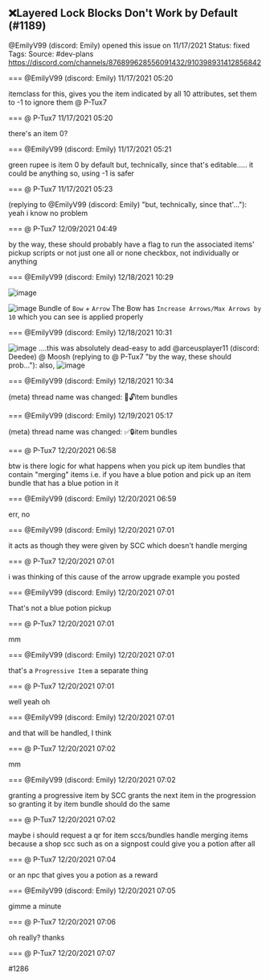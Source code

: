 ## ❌Layered Lock Blocks Don't Work by Default (#1189)
@EmilyV99 (discord: Emily) opened this issue on 11/17/2021
Status: fixed
Tags: 
Source: #dev-plans https://discord.com/channels/876899628556091432/910398931412856842


=== @EmilyV99 (discord: Emily) 11/17/2021 05:20

itemclass for this, gives you the item indicated by all 10 attributes, set them to -1 to ignore them
@ P-Tux7

=== @ P-Tux7 11/17/2021 05:20

there's an item 0?

=== @EmilyV99 (discord: Emily) 11/17/2021 05:21

green rupee is item 0 by default
but, technically, since that's editable..... it could be anything
so, using -1 is safer

=== @ P-Tux7 11/17/2021 05:23

(replying to @EmilyV99 (discord: Emily) "but, technically, since that'…"): yeah i know
no problem

=== @ P-Tux7 12/09/2021 04:49

by the way, these should probably have a flag to run the associated items' pickup scripts or not
just one all or none checkbox, not individually or anything

=== @EmilyV99 (discord: Emily) 12/18/2021 10:29


![image](https://cdn.discordapp.com/attachments/910398931412856842/921710649686511626/unknown.png?ex=65ec39ef&is=65d9c4ef&hm=b37384c56814ef22406f1ca4b3261b667fc8bf773b99f9bfbb7fb3d69a861259&)

![image](https://cdn.discordapp.com/attachments/910398931412856842/921710670251192340/unknown.png?ex=65ec39f4&is=65d9c4f4&hm=e10d53c847a7a2f09e8a41cdee877ad9893cdabcc72e6109d08c7f7dcfde5033&)
Bundle of `Bow` + `Arrow`
The Bow has `Increase Arrows/Max Arrows by 10`
which you can see is applied properly

=== @EmilyV99 (discord: Emily) 12/18/2021 10:31


![image](https://cdn.discordapp.com/attachments/910398931412856842/921711227669987348/unknown.png?ex=65ec3a79&is=65d9c579&hm=662546327c4264adff667d6ede0f0ddb5dfd7fe56e4333b09e83a3797a714219&)
....this was absolutely dead-easy to add
@arceusplayer11 (discord: Deedee) @ Moosh
(replying to @ P-Tux7 "by the way, these should prob…"): also,
![image](https://cdn.discordapp.com/attachments/910398931412856842/921711654910181406/unknown.png?ex=65ec3adf&is=65d9c5df&hm=b460b1ae75c1343687403146e21ad4336553b6d13830b6a8b14666957c05b05d&)

=== @EmilyV99 (discord: Emily) 12/18/2021 10:34

(meta) thread name was changed: 💊🔓item bundles

=== @EmilyV99 (discord: Emily) 12/19/2021 05:17

(meta) thread name was changed: ✅🔒item bundles

=== @ P-Tux7 12/20/2021 06:58

btw is there logic for what happens when you pick up item bundles that contain "merging" items
i.e. if you have a blue potion and pick up an item bundle that has a blue potion in it

=== @EmilyV99 (discord: Emily) 12/20/2021 06:59

err, no

=== @EmilyV99 (discord: Emily) 12/20/2021 07:01

it acts as though they were given by SCC
which doesn't handle merging

=== @ P-Tux7 12/20/2021 07:01

i was thinking of this cause of the arrow upgrade example you posted

=== @EmilyV99 (discord: Emily) 12/20/2021 07:01

That's not a blue potion pickup

=== @ P-Tux7 12/20/2021 07:01

mm

=== @EmilyV99 (discord: Emily) 12/20/2021 07:01

that's a `Progressive Item`
a separate thing

=== @ P-Tux7 12/20/2021 07:01

well yeah
oh

=== @EmilyV99 (discord: Emily) 12/20/2021 07:01

and that will be handled, I think

=== @ P-Tux7 12/20/2021 07:02

mm

=== @EmilyV99 (discord: Emily) 12/20/2021 07:02

granting a progressive item by SCC grants the next item in the progression
so granting it by item bundle should do the same

=== @ P-Tux7 12/20/2021 07:02

maybe i should request a qr for item sccs/bundles handle merging items
because a shop scc such as on a signpost could give you a potion after all

=== @ P-Tux7 12/20/2021 07:04

or an npc that gives you a potion as a reward

=== @EmilyV99 (discord: Emily) 12/20/2021 07:05

gimme a minute

=== @ P-Tux7 12/20/2021 07:06

oh really? thanks

=== @ P-Tux7 12/20/2021 07:07

#1286
